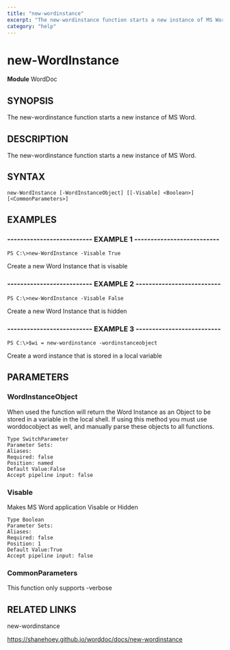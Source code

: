 ```yaml
---
title: "new-wordinstance"
excerpt: "The new-wordinstance function starts a new instance of MS Word."
category: "help"
---
```


# new-WordInstance
**Module** WordDoc

## SYNOPSIS
The new-wordinstance function starts a new instance of MS Word.

## DESCRIPTION
The new-wordinstance function starts a new instance of MS Word.

## SYNTAX

```
new-WordInstance [-WordInstanceObject] [[-Visable] <Boolean>] [<CommonParameters>]
```


## EXAMPLES

### -------------------------- EXAMPLE 1 --------------------------


```
PS C:\>new-WordInstance -Visable True
```

Create a new Word Instance that is visable

### -------------------------- EXAMPLE 2 --------------------------


```
PS C:\>new-WordInstance -Visable False
```

Create a new Word Instance that is hidden

### -------------------------- EXAMPLE 3 --------------------------


```
PS C:\>$wi = new-wordinstance -wordinstanceobject
```

Create a word instance that is stored in a local variable


## PARAMETERS

### WordInstanceObject

When used the function will return the Word Instance as an Object to be stored in a variable in the local shell. 
If using this method you must use worddocobject as well, and manually parse these objects to all functions.

```
Type SwitchParameter
Parameter Sets: 
Aliases: 
Required: false
Position: named
Default Value:False
Accept pipeline input: false
```
### Visable

Makes MS Word application Visable or Hidden

```
Type Boolean
Parameter Sets: 
Aliases: 
Required: false
Position: 1
Default Value:True
Accept pipeline input: false
```
### CommonParameters

This function only supports -verbose

## RELATED LINKS

new-wordinstance

https://shanehoey.github.io/worddoc/docs/new-wordinstance

